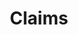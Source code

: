 ---
title: Claims
longTitle: 'Claims'
tags:
- gccommon
french:
- "[[Revendication]]"
narrowerTerm:
- "[[Land claims]]"
relatedTerm:
- "[[Claims processing]]"
---
